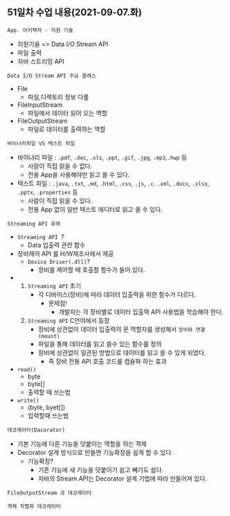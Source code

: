 ## 51일차 수업 내용(2021-09-07.화)

` App. 아키텍처 - 지원 기술 `

- 지원기술 => Data I/O Stream API
- 파일 출력 
- 자바 스트리밍 API



` Data I/O Stream API 주요 클래스 `

- File  
  - 파일,디렉토리 정보 다룸
- FileInputStream
  - 파일에서 데이터 읽어 오는 역할
- FileOutputStream
  - 파일로 데이터를 출력하는 역할



` 바이너리파일 VS 텍스트 파일 `

- 바이너리 파일 : ` .pdf `, ` .doc `, ` .xls `, ` .ppt `, ` .gif `, ` .jpg `, ` .mp3 `,` .hwp ` 등
  - 사람이 직접 읽을 수 없다.
  - 전용 App을 사용해야만 읽고 쓸 수 있다.
- 텍스트 파일 : ` .java `, ` .txt `, ` .md `, ` .html `, ` .css `, ` .js `, ` .c `. ` .xml `, ` .docx `, ` .xlsx `, ` .pptx `, ` .properties ` 등
  - 사람이 직접 읽을 수 있다.
  - 전용 App 없이 일반 텍스트 에디터로 읽고 쓸 수 있다.

` Streaming API 유래 `

- ` Streaming API  `?
  - Data 입출력 관련 함수
- 장비제어 API 를 H/W제조사에서 제공
  - ` Device Driver(.dll) `?
    - 장비를 제어할 때 호출할 함수가 들어 있다.
- 1. ` Streaming API ` 초기
     - 각 디바이스(장비)에 따라 데이터 입출력을 위한 함수가 다르다.
       - 문제점!
         - 개발자는 각 장비별로 데이터 입출력 API 사용법을 학습해야 한다.
  2. ` Streaming API ` C언어에서 등장
     - 장비에 상관없이 데이터 입출력의 문 역할자를 생성해서 ` 장비와 연결(mount) `
     - 파일을 통해 데이터를 읽고 쓸수 있는 함수를 정의
     - 장비에 상관없이 일관된 방법으로 데이터를 읽고 쓸 수 있게 되었다.
       - 즉 장비 전용 API 호출 코드를 캡슐화 하는 효과
- ` read() `
  - byte
  - byte[]
  - 출력할 때 쓰는법
- ` write() `
  - (byte, byet[])
  - 입력할때 쓰는법



` 데코레이터(Dacorator) `

- 기본 기능에 다른 기능을 덧붙이는 역할을 하는 객체
- Decorator 설계 방식으로 만들면 기능확장을 쉽게 할 수 있다.
  - 기능확장?
    - 기존 기능에 새 기능을 덧붙이기 쉽고 빼기도 쉽다.
    - 자바의 Stream API는 Decorator 설계 기법에 따라 만들어져 있다.



` FileOutputStream 과 데코레이터 `





` 객체 직렬화 데코레이터 `



